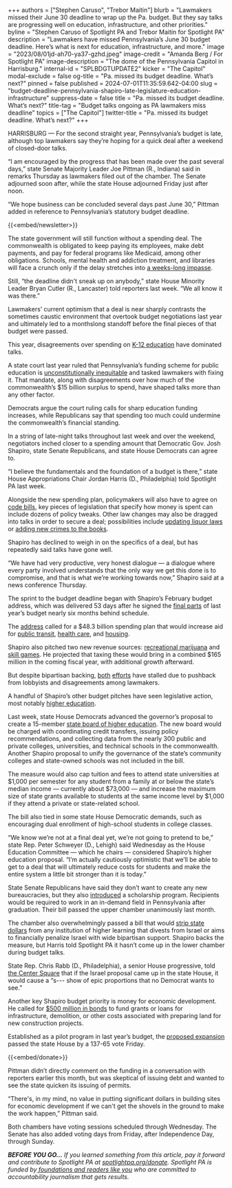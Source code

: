 +++
authors = ["Stephen Caruso", "Trebor Maitin"]
blurb = "Lawmakers missed their June 30 deadline to wrap up the Pa. budget. But they say talks are progressing well on education, infrastructure, and other priorities."
byline = "Stephen Caruso of Spotlight PA and Trebor Maitin for Spotlight PA"
description = "Lawmakers have missed Pennsylvania’s June 30 budget deadline. Here’s what is next for education, infrastructure, and more."
image = "2023/08/01jd-ah70-ya37-gzhd.jpeg"
image-credit = "Amanda Berg / For Spotlight PA"
image-description = "The dome of the Pennsylvania Capitol in Harrisburg."
internal-id = "SPLBDGTUPDATE2"
kicker = "The Capitol"
modal-exclude = false
og-title = "Pa. missed its budget deadline. What’s next?"
pinned = false
published = 2024-07-01T11:35:59.642-04:00
slug = "budget-deadline-pennsylvania-shapiro-late-legislature-education-infrastructure"
suppress-date = false
title = "Pa. missed its budget deadline. What’s next?"
title-tag = "Budget talks ongoing as PA lawmakers miss deadline"
topics = ["The Capitol"]
twitter-title = "Pa. missed its budget deadline. What’s next?"
+++

HARRISBURG — For the second straight year, Pennsylvania’s budget is late, although top lawmakers say they’re hoping for a quick deal after a weekend of closed-door talks.

“I am encouraged by the progress that has been made over the past several days,” state Senate Majority Leader Joe Pittman (R., Indiana) said in remarks Thursday as lawmakers filed out of the chamber. The Senate adjourned soon after, while the state House adjourned Friday just after noon.

“We hope business can be concluded several days past June 30,” Pittman added in reference to Pennsylvania’s statutory budget deadline.

{{<embed/newsletter>}}

The state government will still function without a spending deal. The commonwealth is obligated to keep paying its employees, make debt payments, and pay for federal programs like Medicaid, among other obligations. Schools, mental health and addiction treatment, and libraries will face a crunch only if the delay stretches into <a href="https://www.spotlightpa.org/news/2023/07/pennsylvania-legislature-shapiro-voucher-budget-impasse-consequences/">a weeks-long impasse</a>.

Still, “the deadline didn&#39;t sneak up on anybody,” state House Minority Leader Bryan Cutler (R., Lancaster) told reporters last week. “We all know it was there.”

Lawmakers’ current optimism that a deal is near sharply contrasts the sometimes caustic environment that overtook budget negotiations last year and ultimately led to a monthslong standoff before the final pieces of that budget were passed.

This year, disagreements over spending on <a href="https://www.spotlightpa.org/news/2024/06/budget-deadline-education-funding-surplus-deal-pennsylvania-taxes/">K-12 education</a> have dominated talks.

A state court last year ruled that Pennsylvania’s funding scheme for public education is <a href="https://www.spotlightpa.org/news/2023/02/pa-public-school-funding-lawsuit-state-budget-billions/#:~:text=A%20Commonwealth%20Court%20judge%20ruled,state%20Supreme%20Court%20is%20possible.">unconstitutionally inequitable</a> and tasked lawmakers with fixing it. That mandate, along with disagreements over how much of the commonwealth’s $15 billion surplus to spend, have shaped talks more than any other factor.

Democrats argue the court ruling calls for sharp education funding increases, while Republicans say that spending too much could undermine the commonwealth’s financial standing.

In a string of late-night talks throughout last week and over the weekend, negotiators inched closer to a spending amount that Democratic Gov. Josh Shapiro, state Senate Republicans, and state House Democrats can agree to.

“I believe the fundamentals and the foundation of a budget is there,” state House Appropriations Chair Jordan Harris (D., Philadelphia) told Spotlight PA last week.

Alongside the new spending plan, policymakers will also have to agree on <a href="https://penncapital-star.com/government-politics/cracking-the-code-these-budget-bills-are-where-the-deals-get-made/">code bills</a>, key pieces of legislation that specify how money is spent can include dozens of policy tweaks. Other law changes may also be dragged into talks in order to secure a deal; possibilities include <a href="https://www.legis.state.pa.us/cfdocs/billinfo/billinfo.cfm?syear=2023&amp;sInd=0&amp;body=S&amp;type=B&amp;bn=688">updating liquor laws</a> or <a href="https://www.spotlightpa.org/news/2023/12/pennsylvania-criminal-justice-clean-slate-probation-legislature-crime-septa/">adding new crimes to the books</a>.

Shapiro has declined to weigh in on the specifics of a deal, but has repeatedly said talks have gone well.

“We have had very productive, very honest dialogue — a dialogue where every party involved understands that the only way we get this done is to compromise, and that is what we’re working towards now,” Shapiro said at a news conference Thursday.

The sprint to the budget deadline began with Shapiro’s February budget address, which was delivered 53 days after he signed the <a href="https://www.spotlightpa.org/news/2023/12/pennsylvania-budget-impasse-legislature-education-home-repair-teacher-stipend-funding/">final parts</a> of last year’s budget nearly six months behind schedule.

The <a href="https://www.spotlightpa.org/news/2024/02/pennsylvania-josh-shapiro-budget-2024-education-legal-marijuana-skill-games/">address</a> called for a $48.3 billion spending plan that would increase aid for <a href="https://www.spotlightpa.org/news/2024/01/public-transit-funding-pennsylvania-septa-shapiro-trains-buses-fiscal-cliff/">public transit</a>, <a href="https://www.spotlightpa.org/news/2024/02/pennsylvania-medical-debt-governor-josh-shapiro-budget/">health care</a>, and <a href="https://www.spotlightpa.org/news/2024/03/housing-shortage-rent-homeless-shapiro-budget-legislature-harrisburg-bipartisan/">housing</a>.

Shapiro also pitched two new revenue sources: <a href="https://www.spotlightpa.org/news/2024/02/pennsylvania-marijuana-cannabis-legalization-josh-shapiro-legislature/">recreational marijuana</a> and <a href="https://www.spotlightpa.org/news/2024/06/skill-games-budget-regulate-gambling-pennsylvania-transit/">skill games</a>. He projected that taxing these would bring in a combined $165 million in the coming fiscal year, with additional growth afterward.

But despite bipartisan backing, <a href="https://www.spotlightpa.org/news/2024/06/pennsylvania-marijuana-recreational-legislature-passage-budget-josh-shapiro/">both</a> <a href="https://www.spotlightpa.org/news/2024/06/skill-games-budget-regulate-gambling-pennsylvania-transit/">efforts</a> have stalled due to pushback from lobbyists and disagreements among lawmakers.

A handful of Shapiro’s other budget pitches have seen legislative action, most notably <a href="https://www.spotlightpa.org/news/2024/06/pennsylvania-college-affordability-legislature-budget/">higher education</a>.

Last week, state House Democrats advanced the governor’s proposal to create a 15-member <a href="https://www.legis.state.pa.us/cfdocs/billInfo/billInfo.cfm?sYear=2023&amp;sInd=0&amp;body=H&amp;type=B&amp;bn=2398">state board of higher education</a>. The new board would be charged with coordinating credit transfers, issuing policy recommendations, and collecting data from the nearly 300 public and private colleges, universities, and technical schools in the commonwealth. Another Shapiro proposal to unify the governance of the state’s community colleges and state-owned schools was not included in the bill.

The measure would also cap tuition and fees to attend state universities at $1,000 per semester for any student from a family at or below the state’s median income — currently about $73,000 — and increase the maximum size of state grants available to students at the same income level by $1,000 if they attend a private or state-related school.

The bill also tied in some state House Democratic demands, such as encouraging dual enrollment of high-school students in college classes.

“We know we’re not at a final deal yet, we’re not going to pretend to be,” state Rep. Peter Schweyer (D., Lehigh) said Wednesday as the House Education Committee — which he chairs — considered Shapiro’s higher education proposal. “I’m actually cautiously optimistic that we’ll be able to get to a deal that will ultimately reduce costs for students and make the entire system a little bit stronger than it is today.”

State Senate Republicans have said they don’t want to create any new bureaucracies, but they also <a href="https://www.legis.state.pa.us/cfdocs/billinfo/billinfo.cfm?syear=2023&amp;sInd=0&amp;body=S&amp;type=B&amp;bn=1150">introduced</a> a scholarship program. Recipients would be required to work in an in-demand field in Pennsylvania after graduation. Their bill passed the upper chamber unanimously last month.

The chamber also overwhelmingly passed a bill that would <a href="https://www.spotlightpa.org/news/2024/06/pennsylvania-colleges-universities-israel-divestment-boycott-ban-legislature/">strip state dollars</a> from any institution of higher learning that divests from Israel or aims to financially penalize Israel with wide bipartisan support. Shapiro backs the measure, but Harris told Spotlight PA it hasn’t come up in the lower chamber during budget talks.

State Rep. Chris Rabb (D., Philadelphia), a senior House progressive, told <a href="https://www.thecentersquare.com/pennsylvania/article_18c8cc02-32ff-11ef-8739-33740f489512.html">the Center Square</a> that if the Israel proposal came up in the state House, it would cause a “s--- show of epic proportions that no Democrat wants to see.”

Another key Shapiro budget priority is money for economic development. He called for <a href="https://www.bondbuyer.com/news/pennsylvania-governor-wants-big-bond-bet-on-site-development">$500 million in bonds</a> to fund grants or loans for infrastructure, demolition, or other costs associated with preparing land for new construction projects.

Established as a pilot program in last year’s budget, the <a href="https://www.legis.state.pa.us/CFDOCS/Legis/PN/Public/btCheck.cfm?txtType=PDF&amp;sessYr=2023&amp;sessInd=0&amp;billBody=H&amp;billTyp=B&amp;billNbr=2425&amp;pn=3440">proposed expansion</a> passed the state House by a 137-65 vote Friday.

{{<embed/donate>}}

Pittman didn’t directly comment on the funding in a conversation with reporters earlier this month, but was skeptical of issuing debt and wanted to see the state quicken its issuing of permits.

“There&#39;s, in my mind, no value in putting significant dollars in building sites for economic development if we can&#39;t get the shovels in the ground to make the work happen,” Pittman said.

Both chambers have voting sessions scheduled through Wednesday. The Senate has also added voting days from Friday, after Independence Day, through Sunday.

<strong><em>BEFORE YOU GO…</em></strong><em> If you learned something from this article, pay it forward and contribute to Spotlight PA at </em><a href="https://www.spotlightpa.org/donate"><em>spotlightpa.org/donate</em></a><em>. Spotlight PA is funded by</em><a href="https://www.spotlightpa.org/support"><em> foundations and readers like you</em></a><em> who are committed to accountability journalism that gets results.</em>

